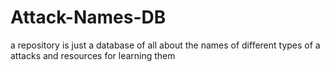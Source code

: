 # Attack-Names-DB
a repository is just a database of all about the names of different types of a attacks and resources for learning them
